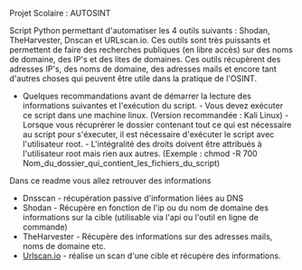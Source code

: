 Projet Scolaire : AUTOSINT

Script Python permettant d'automatiser les 4 outils suivants : Shodan, TheHarvester, Dnscan et URLscan.io.
Ces outils sont très puissants et permettent de faire des recherches publiques (en libre accès) sur des noms de domaine, des IP's et des lites de domaines.
Ces outils récupèrent des adresses IP's, des noms de domaine, des adresses mails et encore tant d'autres choses qui peuvent être utile dans la pratique de l'OSINT.

- Quelques recommandations avant de démarrer la lecture des informations suivantes et l'exécution du script.
        - Vous devez exécuter ce script dans une machine linux. (Version recommandée : Kali Linux)
        - Lorsque vous récuprérer le dossier contenant tout ce qui est nécessaire au script pour s'éxecuter, il est nécessaire d'exécuter le script avec l'utilisateur            root.
        - L'intégralité des droits doivent être attribués à l'utilisateur root mais rien aux autres. (Exemple : chmod -R 700                            Nom_du_dossier_qui_contient_les_fichiers_du_script)
          
Dans ce readme vous allez retrouver des informations 
- Dnsscan - récupération passive d'information liées au DNS
- Shodan - Récupère  en fonction de l'ip ou du nom de domaine des informations sur la cible (utilisable via
l'api ou l'outil en ligne de commande)
- TheHarvester - Récupère des informations sur des adresses mails, noms de domaine etc.
- [Urlscan.io](https://urlscan.io/docs/api/) - réalise un scan d'une cible et récupère des informations.
